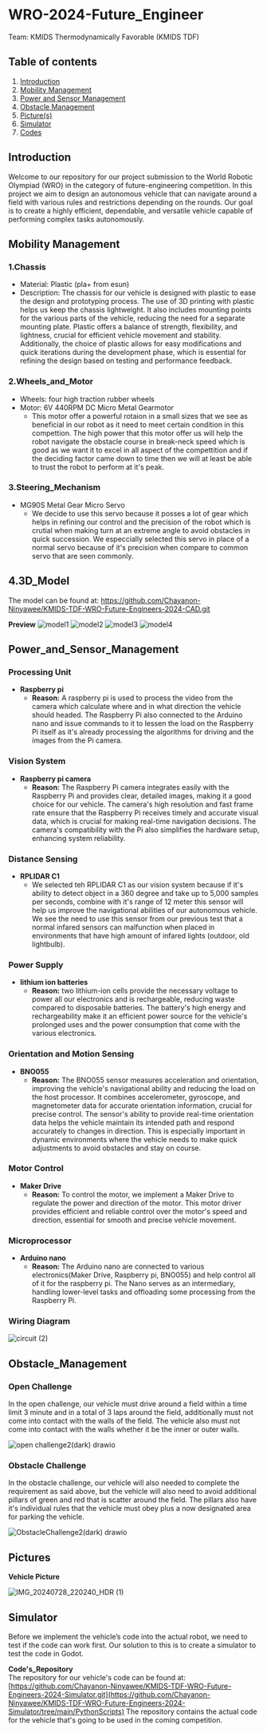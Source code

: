 # WRO-2024-Future_Engineer
Team: KMIDS Thermodynamically Favorable (KMIDS TDF)
## Table of contents

1. [Introduction](#Introduction)
2. [Mobility Management](#Mobility_Management)
3. [Power and Sensor Management](#Power_and_Sensor_Management)
4. [Obstacle Management](#Obstacle_Management)
5. [Picture(s)](#Pictures)
6. [Simulator](#Simulator)
7. [Codes](#Code's_Repository)  

## Introduction

Welcome to our repository for our project submission to the World Robotic Olympiad (WRO) 
in the category of future-engineering competition. In this project we aim to design an 
autonomous vehicle that can navigate around a field with various rules and restrictions 
depending on the rounds. Our goal is to create a highly efficient, dependable, and versatile 
vehicle capable of performing complex tasks autonomously.

## Mobility Management

### 1.Chassis
  - Material: Plastic (pla+ from esun)
  - Description: The chassis for our vehicle is designed with plastic to ease the design and
    prototyping process. The use of 3D printing with plastic helps us keep the chassis lightweight.
    It also includes mounting points for the various parts of the vehicle, reducing the need for a
    separate mounting plate. Plastic offers a balance of strength, flexibility, and lightness, crucial
    for efficient vehicle movement and stability. Additionally, the choice of plastic allows for easy
    modifications and quick iterations during the development phase, which is essential for refining
    the design based on testing and performance feedback.
    
### 2.Wheels_and_Motor  
  - Wheels: four high traction rubber wheels
  - Motor: 6V 440RPM DC Micro Metal Gearmotor
      - This motor offer a powerful rotaion in a small sizes that we see as beneficial in our robot
        as it need to meet certain condition in this compettion. The high power that this motor offer
        us will help the robot navigate the obstacle course in break-neck speed which is good as we
        want it to excel in all aspect of the compettition and if the deciding factor came down to time
        then we will at least be able to trust the robot to perform at it's peak.

### 3.Steering_Mechanism  
   - MG90S Metal Gear Micro Servo
       - We decide to use this servo because it posses a lot of gear which helps in refining our control
         and the precision of the robot which is crutial when making turn at an extreme angle to avoid
         obstacles in quick succession. We especcially selected this servo in place of a normal servo
         because of it's precision when compare to common servo that are seen commonly.

## 4.3D_Model
The model can be found at: https://github.com/Chayanon-Ninyawee/KMIDS-TDF-WRO-Future-Engineers-2024-CAD.git 

**Preview**
![model1](https://github.com/user-attachments/assets/f41a2135-810c-4ccf-9b6c-103ac6d18c37)
![model2](https://github.com/user-attachments/assets/d45dcc8f-3008-4ca5-84d4-a537edc13299)
![model3](https://github.com/user-attachments/assets/24de6c65-e1ef-495b-adf7-759964857b95)
![model4](https://github.com/user-attachments/assets/885f3590-4642-4a53-9ade-b99cad2d2453)

     
## Power_and_Sensor_Management  
### Processing Unit  
- **Raspberry pi**
  - **Reason:** A raspberry pi is used to process the video from the camera which calculate
    where and in what direction the vehicle should headed. The Raspberry Pi also connected
    to the Arduino nano and issue commands to it to lessen the load on the Raspberry Pi itself
    as it's already processing the algorithms for driving and the images from the Pi camera.

### Vision System
- **Raspberry pi camera**
  - **Reason:**  The Raspberry Pi camera integrates easily with the Raspberry Pi and provides
    clear, detailed images, making it a good choice for our vehicle. The camera's high resolution
    and fast frame rate ensure that the Raspberry Pi receives timely and accurate visual data,
    which is crucial for making real-time navigation decisions. The camera's compatibility with
    the Pi also simplifies the hardware setup, enhancing system reliability.
    
### Distance Sensing  
- **RPLIDAR C1**
  - We selected teh RPLIDAR C1 as our vision system because if it's ability to detect object
    in a 360 degree and take up to 5,000 samples per seconds, combine with it's range of 12
    meter this sensor will help us improve the navigational abilities of our autonomous vehicle.
    We see the need to use this sensor from our previous test that a normal infared sensors can
    malfunction when placed in environments that have high amount of infared lights (outdoor,
    old lightbulb).

### Power Supply
- **lithium ion batteries**
  - **Reason:** two lithium-ion cells provide the necessary voltage to power all our electronics
    and is rechargeable, reducing waste compared to disposable batteries. The battery's high energy
    and rechargeability make it an efficient power source for the vehicle's prolonged uses and the
    power consumption that come with the various electronics.

### Orientation and Motion Sensing
- **BNO055**
  - **Reason:** The BNO055 sensor measures acceleration and orientation, improving
    the vehicle's navigational ability and reducing the load on the host processor.
    It combines accelerometer, gyroscope, and magnetometer data for accurate orientation
    information, crucial for precise control. The sensor's ability to provide real-time
    orientation data helps the vehicle maintain its intended path and respond accurately
    to changes in direction. This is especially important in dynamic environments where
    the vehicle needs to make quick adjustments to avoid obstacles and stay on course.

### Motor Control
- **Maker Drive**
  - **Reason:** To control the motor, we implement a Maker Drive to regulate the power
    and direction of the motor. This motor driver provides efficient and reliable
    control over the motor's speed and direction, essential for smooth and precise
    vehicle movement.

### Microprocessor
- **Arduino nano**
  - **Reason:** The Arduino nano are connected to various electronics(Maker Drive, Raspberry pi,
    BNO055) and help control all of it for the raspberry pi. The Nano serves as an intermediary,
    handling lower-level tasks and offloading some processing from the Raspberry Pi.



### Wiring Diagram


![circuit (2)](https://github.com/user-attachments/assets/f2e377d0-6cdc-46d0-8369-a7eadb77a23c)


## Obstacle_Management  
### Open Challenge  
In the open challenge, our vehicle must drive around a field within a time limit 3 minute and
in a total of 3 laps around the field, additionally must not come into contact with the walls 
of the field. The vehicle also must not come into contact with the walls whether it be the 
inner or outer walls.


![open challenge2(dark) drawio](https://github.com/user-attachments/assets/a4d2849d-4b81-46ae-acda-06fecf008ce3)


### Obstacle Challenge  
In the obstacle challenge, our vehicle will also needed to complete the requirement as said above,
but the vehicle will also need to avoid additional pillars of green and red that is scatter around
the field. The pillars also have it's individual rules that the vehicle must obey plus a now designated
area for parking the vehicle.  


![ObstacleChallenge2(dark) drawio](https://github.com/user-attachments/assets/2b8b057d-6421-4a8c-8a0d-3db446a31536)


## Pictures
**Vehicle Picture**  

![IMG_20240728_220240_HDR (1)](https://github.com/user-attachments/assets/bea13e5b-34d0-43cb-bb45-c0cf6dfb639b)

## Simulator
Before we implement the vehicle’s code into the actual robot, we need to test if the code can work first.
Our solution to this is to create a simulator to test the code in Godot.

**Code's_Repository**  
The repository for our vehicle's code can be found at:
[https://github.com/Chayanon-Ninyawee/KMIDS-TDF-WRO-Future-Engineers-2024-Simulator.git](https://github.com/Chayanon-Ninyawee/KMIDS-TDF-WRO-Future-Engineers-2024-Simulator/tree/main/PythonScripts) 
The repository contains the actual code for the vehicle that's going to be used in the coming competition.


